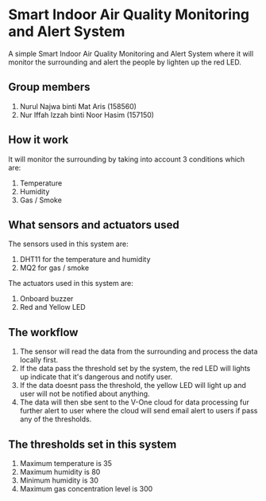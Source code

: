 # Smart Indoor Air Quality Monitoring and Alert System
A simple Smart Indoor Air Quality Monitoring and Alert System where it will monitor the surrounding and alert the people by lighten up the red LED. 

## Group members
  1. Nurul Najwa binti Mat Aris (158560)
  2. Nur Iffah Izzah binti Noor Hasim (157150)

## How it work
It will monitor the surrounding by taking into account 3 conditions which are:
  1. Temperature
  2. Humidity
  3. Gas / Smoke

## What sensors and actuators used
The sensors used in this system are:
  1. DHT11 for the temperature and humidity
  2. MQ2 for gas / smoke

The actuators used in this system are:
  1. Onboard buzzer
  2. Red and Yellow LED

## The workflow
  1. The sensor will read the data from the surrounding and process the data locally first.
  2. If the data pass the threshold set by the system, the red LED will lights up indicate that it's dangerous and notify user.
  3. If the data doesnt pass the threshold, the yellow LED will light up and user will not be notified about anything.
  4. The data will then sbe sent to the V-One cloud for data processing fur further alert to user where the cloud will send email alert to users if pass any of the thresholds. 

## The thresholds set in this system
  1. Maximum temperature is 35 
  2. Maximum humidity is 80
  3. Minimum humidity is 30
  4. Maximum gas concentration level is 300
